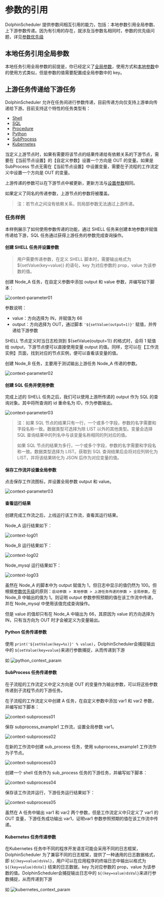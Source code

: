 # 参数的引用

DolphinScheduler 提供参数间相互引用的能力，包括：本地参数引用全局参数、上下游参数传递。因为有引用的存在，就涉及当参数名相同时，参数的优先级问题，详见[参数优先级](priority.md)

## 本地任务引用全局参数

本地任务引用全局参数的前提是，你已经定义了[全局参数](global.md)，使用方式和[本地参数](local.md)中的使用方式类似，但是参数的值需要配置成全局参数中的 key。

## 上游任务传递给下游任务

DolphinScheduler 允许在任务间进行参数传递，目前传递方向仅支持上游单向传递给下游。目前支持这个特性的任务类型有：

* [Shell](../task/shell.md)
* [SQL](../task/sql.md)
* [Procedure](../task/stored-procedure.md)
* [Python](../task/python.md)
* [SubProcess](../task/sub-process.md)
* [Kubernetes](../task/kubernetes.md)

当定义上游节点时，如果有需要将该节点的结果传递给有依赖关系的下游节点，需要在【当前节点设置】的【自定义参数】设置一个方向是 OUT 的变量。如果是 SubProcess 节点无需在【当前节点设置】中设置变量，需要在子流程的工作流定义中设置一个方向是 OUT 的变量。

上游传递的参数可以在下游节点中被更新，更新方法与[设置参数](#创建-shell-任务并设置参数)相同。

如果定义了同名的传递参数，上游节点的参数将被覆盖。

> 注：若节点之间没有依赖关系，则局部参数无法通过上游传递。

### 任务样例

本样例展示了如何使用参数传递的功能，通过 SHELL 任务来创建本地参数并赋值传递给下游，SQL 任务通过获得上游任务的参数完成查询操作。

#### 创建 SHELL 任务并设置参数

> 用户需要传递参数，在定义 SHELL 脚本时，需要输出格式为 ${setValue(key=value)} 的语句，key 为对应参数的 prop，value 为该参数的值。

创建 Node_A 任务，在自定义参数中添加 output 和 value 参数，并编写如下脚本：

![context-parameter01](../../../../img/new_ui/dev/parameter/context_parameter01.png)

参数说明：

- value：方向选择为 IN，并赋值为 66
- output：方向选择为 OUT，通过脚本 `'${setValue(output=1)}'` 赋值，并传递给下游参数

SHELL 节点定义时当日志检测到 ${setValue(output=1)} 的格式时，会将 1 赋值给 output，下游节点便可以直接使用变量 output 的值。同样，您可以在【工作流实例】页面，找到对应的节点实例，便可以查看该变量的值。

创建 Node_B 任务，主要用于测试输出上游任务 Node_A 传递的参数。

![context-parameter02](../../../../img/new_ui/dev/parameter/context_parameter02.png)

#### 创建 SQL 任务并使用参数

完成上述的 SHELL 任务之后，我们可以使用上游所传递的 output 作为 SQL 的查询对象。其中将所查询的 id 重命名为 ID，作为参数输出。

![context-parameter03](../../../../img/new_ui/dev/parameter/context_parameter03.png)

> 注：如果 SQL 节点的结果只有一行，一个或多个字段，参数的名字需要和字段名称一致。数据类型可选择为除 LIST 以外的其他类型。变量会选择 SQL 查询结果中的列名中与该变量名称相同的列对应的值。
>
> 如果 SQL 节点的结果为多行，一个或多个字段，参数的名字需要和字段名称一致。数据类型选择为 LIST。获取到 SQL 查询结果后会将对应列转化为 LIST，并将该结果转化为 JSON 后作为对应变量的值。

#### 保存工作流并设置全局参数

点击保存工作流图标，并设置全局参数 output 和 value。

![context-parameter03](../../../../img/new_ui/dev/parameter/context_parameter04.png)

#### 查看运行结果

创建完成工作流之后，上线运行该工作流，查看其运行结果。

Node_A 运行结果如下：

![context-log01](../../../../img/new_ui/dev/parameter/context_log01.png)

Node_B 运行结果如下：

![context-log02](../../../../img/new_ui/dev/parameter/context_log02.png)

Node_mysql 运行结果如下：

![context-log03](../../../../img/new_ui/dev/parameter/context_log03.png)

虽然在 Node_A 的脚本中为 output 赋值为 1，但日志中显示的值仍然为 100。但根据[参数优先级](priority.md)的原则：`启动参数 > 本地参数 > 上游任务传递的参数 > 全局参数`，在 Node_B 中输出的值为 1。则证明 output 参数参照预期的值在该工作流中传递，并在 Node_mysql 中使用该值完成查询操作。

但是 value 的值却只有在 Node_A 中输出为 66，其原因为 value 的方向选择为 IN，只有当方向为 OUT 时才会被定义为变量输出。

#### Python 任务传递参数

使用 `print('${setValue(key=%s)}' % value)`，DolphinScheduler会捕捉输出中的 `${setValue(key=value}`来进行参数捕捉，从而传递到下游

如
![python_context_param](../../../../img/new_ui/dev/parameter/python_context_param.png)

#### SubProcess 任务传递参数

在子流程的工作流定义中定义方向是 OUT 的变量作为输出参数，可以将这些参数传递到子流程节点的下游任务。

在子流程的工作流定义中创建 A 任务，在自定义参数中添加 var1 和 var2 参数，并编写如下脚本：

![context-subprocess01](../../../../img/new_ui/dev/parameter/context-subprocess01.png)

保存 subprocess_example1 工作流，设置全局参数 var1。

![context-subprocess02](../../../../img/new_ui/dev/parameter/context-subprocess02.png)

在新的工作流中创建 sub_process 任务，使用 subprocess_example1 工作流作为子节点。

![context-subprocess03](../../../../img/new_ui/dev/parameter/context-subprocess03.png)

创建一个 shell 任务作为 sub_process 任务的下游任务，并编写如下脚本：

![context-subprocess04](../../../../img/new_ui/dev/parameter/context-subprocess04.png)

保存该工作流并运行，下游任务运行结果如下：

![context-subprocess05](../../../../img/new_ui/dev/parameter/context-subprocess05.png)

虽然在 A 任务中输出 var1 和 var2 两个参数，但是工作流定义中只定义了 var1 的 OUT 变量，下游任务成功输出 var1，证明var1 参数参照预期的值在该工作流中传递。

#### Kubernetes 任务传递参数

在Kubernetes 任务中不同的程序开发语言可能会采用不同的日志框架，DolphinScheduler 为了兼容不同的日志框架，提供了一种通用的日志数据格式，即 `${(key=value)dsVal}`，用户可以在应用程序的终端日志中输出以格式为 `${(key=value)dsVal}` 结束的日志数据，key 为对应参数的 prop，value 为该参数的值。DolphinScheduler会捕捉输出日志中的 `${(key=value)dsVal}`来进行参数捕捉，从而传递到下游

如
![kubernetes_context_param](../../../../img/new_ui/dev/parameter/python_context_param.png)

